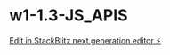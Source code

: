 # w1-1.3-JS_APIS

[Edit in StackBlitz next generation editor ⚡️](https://stackblitz.com/~/github.com/vaibhav7000/w1-1.3-JS_APIS)